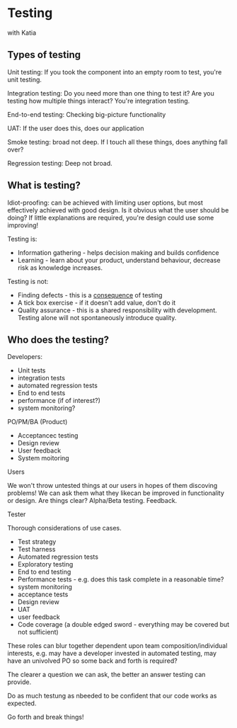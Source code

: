 # Testing

with Katia

## Types of testing

Unit testing: If you took the component into an empty room to test, you're unit testing.

Integration testing: Do you need more than one thing to test it? Are you testing how multiple things interact? You're integration testing.

End-to-end testing: Checking big-picture functionality

UAT: If the user does this, does our application

Smoke testing: broad not deep. If I touch all these things, does anything fall over?

Regression testing: Deep not broad.

## What is testing?

Idiot-proofing: can be achieved with limiting user options, but most effectively achieved with good design. Is it obvious what the user should be doing? If little explanations are required, you're design could use some improving!

Testing is: 

- Information gathering - helps decision making and builds confidence
- Learning - learn about your product, understand behaviour, decrease risk as knowledge increases.

Testing is not:

- Finding defects - this is a <u>consequence</u> of testing
- A tick box exercise - if it doesn't add value, don't do it
- Quality assurance - this is a shared responsibility with development. Testing alone will not spontaneously introduce quality.

## Who does the testing?

Developers:

- Unit tests
- integration tests
- automated regression tests
- End to end tests
- performance (if of interest?)
- system monitoring?

PO/PM/BA (Product)

- Acceptancec testing
- Design review
- User feedback 
- System moitoring

Users

We won't throw untested things at our users in hopes of them discoving problems! We can ask them what they likecan be improved in functionality or design. Are things clear? Alpha/Beta testing. Feedback.

Tester

Thorough considerations of use cases. 

- Test strategy
- Test harness
- Automated regression tests
- Exploratory testing
- End to end testing
- Performance tests - e.g. does this task complete in a reasonable time?
- system monitoring
- acceptance tests
- Design review
- UAT
- user feedback
- Code coverage (a double edged sword - everything may be covered but not sufficient)

These roles can blur together dependent upon team composition/individual interests, e.g. may have a developer invested in automated testing, may have an univolved PO so some back and forth is required?

The clearer a question we can ask, the better an answer testing can provide.

Do as much testung as nbeeded to be confident that our code works as expected.

Go forth and break things!
